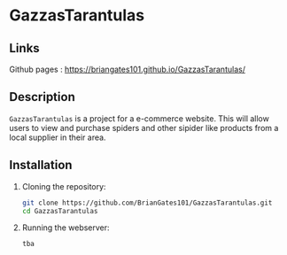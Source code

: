 # GazzasTarantulas

## Links

Github pages : https://briangates101.github.io/GazzasTarantulas/

## Description

`GazzasTarantulas` is a project for a e-commerce website. This will allow users to view and purchase spiders and other sipider like products from a local supplier in their area.

## Installation

1. Cloning the repository:
   ```sh
   git clone https://github.com/BrianGates101/GazzasTarantulas.git
   cd GazzasTarantulas
   ```

2. Running the webserver:
    ```sh
    tba
    ```